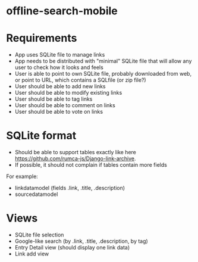 # offline-search-mobile

# Requirements

 - App uses SQLite file to manage links
 - App needs to be distributed with "minimal" SQLite file that will allow any user to check how it looks and feels
 - User is able to point to own SQLite file, probably downloaded from web, or point to URL, which contains a SQLfile (or zip file?)
 - User should be able to add new links
 - User should be able to modify existing links
 - User should be able to tag links
 - User should be able to comment on links
 - User should be able to vote on links

# SQLite format

 - Should be able to support tables exactly like here https://github.com/rumca-js/Django-link-archive.
 - If possible, it should not complain if tables contain more fields

For example:
 - linkdatamodel (fields .link, .title, .description)
 - sourcedatamodel

# Views
 - SQLite file selection
 - Google-like search (by .link, .title, .description, by tag)
 - Entry Detail view (should display one link data)
 - Link add view
